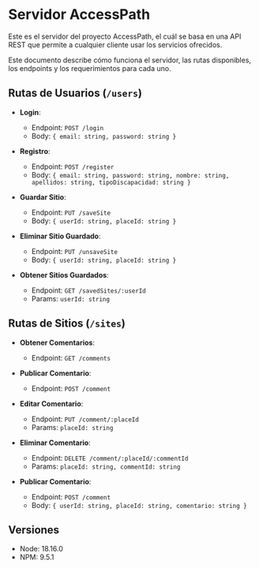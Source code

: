 # Servidor AccessPath

Este es el servidor del proyecto AccessPath, el cuál se basa en una API REST que permite a cualquier cliente usar los servicios ofrecidos.

Este documento describe cómo funciona el servidor, las rutas disponibles, los endpoints y los requerimientos para cada uno.

## Rutas de Usuarios (`/users`)

- **Login**:
  - Endpoint: `POST /login`
  - Body: `{ email: string, password: string }`

- **Registro**:
  - Endpoint: `POST /register`
  - Body: `{ email: string, password: string, nombre: string, apellidos: string, tipoDiscapacidad: string }`

- **Guardar Sitio**:
  - Endpoint: `PUT /saveSite`
  - Body: `{ userId: string, placeId: string }`

- **Eliminar Sitio Guardado**:
  - Endpoint: `PUT /unsaveSite`
  - Body: `{ userId: string, placeId: string }`

- **Obtener Sitios Guardados**:
  - Endpoint: `GET /savedSites/:userId`
  - Params: `userId: string`

## Rutas de Sitios (`/sites`)

- **Obtener Comentarios**:
  - Endpoint: `GET /comments`

- **Publicar Comentario**:
  - Endpoint: `POST /comment`

- **Editar Comentario**:
  - Endpoint: `PUT /comment/:placeId`
  - Params: `placeId: string`

- **Eliminar Comentario**:
  - Endpoint: `DELETE /comment/:placeId/:commentId`
  - Params: `placeId: string, commentId: string`



- **Publicar Comentario**:
  - Endpoint: `POST /comment`
  - Body: `{ userId: string, placeId: string, comentario: string }`


## Versiones

- Node: 18.16.0
- NPM: 9.5.1 
